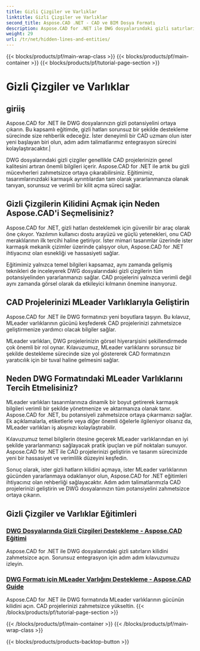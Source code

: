 ```yaml
---
title: Gizli Çizgiler ve Varlıklar
linktitle: Gizli Çizgiler ve Varlıklar
second_title: Aspose.CAD .NET - CAD ve BIM Dosya Formatı
description: Aspose.CAD for .NET ile DWG dosyalarındaki gizli satırların kilidini zahmetsizce açın. Adım adım kılavuzumuzla CAD projelerinizi geliştirin.
weight: 29
url: /tr/net/hidden-lines-and-entities/
---
```


{{< blocks/products/pf/main-wrap-class >}}
{{< blocks/products/pf/main-container >}}
{{< blocks/products/pf/tutorial-page-section >}}

# Gizli Çizgiler ve Varlıklar



## giriiş

 Aspose.CAD for .NET ile DWG dosyalarınızın gizli potansiyelini ortaya çıkarın. Bu kapsamlı eğitimde, gizli hatları sorunsuz bir şekilde destekleme sürecinde size rehberlik edeceğiz. İster deneyimli bir CAD uzmanı olun ister yeni başlayan biri olun, adım adım talimatlarımız entegrasyon sürecini kolaylaştıracaktır.|

DWG dosyalarındaki gizli çizgiler genellikle CAD projelerinizin genel kalitesini artıran önemli bilgileri içerir. Aspose.CAD for .NET ile artık bu gizli mücevherleri zahmetsizce ortaya çıkarabilirsiniz. Eğitimimiz, tasarımlarınızdaki karmaşık ayrıntılardan tam olarak yararlanmanıza olanak tanıyan, sorunsuz ve verimli bir kilit açma süreci sağlar.

## Gizli Çizgilerin Kilidini Açmak için Neden Aspose.CAD'i Seçmelisiniz?

Aspose.CAD for .NET, gizli hatları desteklemek için güvenilir bir araç olarak öne çıkıyor. Yazılımın kullanıcı dostu arayüzü ve güçlü yetenekleri, onu CAD meraklılarının ilk tercihi haline getiriyor. İster mimari tasarımlar üzerinde ister karmaşık mekanik çizimler üzerinde çalışıyor olun, Aspose.CAD for .NET ihtiyacınız olan esnekliği ve hassasiyeti sağlar.

Eğitimimiz yalnızca temel bilgileri kapsamaz, aynı zamanda gelişmiş teknikleri de inceleyerek DWG dosyalarındaki gizli çizgilerin tüm potansiyelinden yararlanmanızı sağlar. CAD projelerini yalnızca verimli değil aynı zamanda görsel olarak da etkileyici kılmanın önemine inanıyoruz.

## CAD Projelerinizi MLeader Varlıklarıyla Geliştirin
Aspose.CAD for .NET ile DWG formatınızı yeni boyutlara taşıyın. Bu kılavuz, MLeader varlıklarının gücünü keşfederek CAD projelerinizi zahmetsizce geliştirmenize yardımcı olacak bilgiler sağlar.


MLeader varlıkları, DWG projelerinizin görsel hiyerarşisini şekillendirmede çok önemli bir rol oynar. Kılavuzumuz, MLeader varlıklarını sorunsuz bir şekilde destekleme sürecinde size yol göstererek CAD formatınızın yaratıcılık için bir tuval haline gelmesini sağlar.

## Neden DWG Formatındaki MLeader Varlıklarını Tercih Etmelisiniz?

MLeader varlıkları tasarımlarınıza dinamik bir boyut getirerek karmaşık bilgileri verimli bir şekilde yönetmenize ve aktarmanıza olanak tanır. Aspose.CAD for .NET, bu potansiyeli zahmetsizce ortaya çıkarmanızı sağlar. Ek açıklamalarla, etiketlerle veya diğer önemli öğelerle ilgileniyor olsanız da, MLeader varlıkları iş akışınızı kolaylaştırabilir.

Kılavuzumuz temel bilgilerin ötesine geçerek MLeader varlıklarından en iyi şekilde yararlanmanızı sağlayacak pratik ipuçları ve püf noktaları sunuyor. Aspose.CAD for .NET ile CAD projelerinizi geliştirin ve tasarım sürecinizde yeni bir hassasiyet ve verimlilik düzeyini keşfedin.

Sonuç olarak, ister gizli hatların kilidini açmaya, ister MLeader varlıklarının gücünden yararlanmaya odaklanıyor olun, Aspose.CAD for .NET eğitimleri ihtiyacınız olan rehberliği sağlayacaktır. Adım adım talimatlarımızla CAD projelerinizi geliştirin ve DWG dosyalarınızın tüm potansiyelini zahmetsizce ortaya çıkarın.
## Gizli Çizgiler ve Varlıklar Eğitimleri
### [DWG Dosyalarında Gizli Çizgileri Destekleme - Aspose.CAD Eğitimi](./supporting-hidden-lines-in-dwg/)
Aspose.CAD for .NET ile DWG dosyalarındaki gizli satırların kilidini zahmetsizce açın. Sorunsuz entegrasyon için adım adım kılavuzumuzu izleyin.
### [DWG Formatı için MLeader Varlığını Destekleme - Aspose.CAD Guide](./supporting-mleader-entity-for-dwg-format/)
Aspose.CAD for .NET ile DWG formatında MLeader varlıklarının gücünün kilidini açın. CAD projelerinizi zahmetsizce yükseltin.
{{< /blocks/products/pf/tutorial-page-section >}}

{{< /blocks/products/pf/main-container >}}
{{< /blocks/products/pf/main-wrap-class >}}

{{< blocks/products/products-backtop-button >}}

